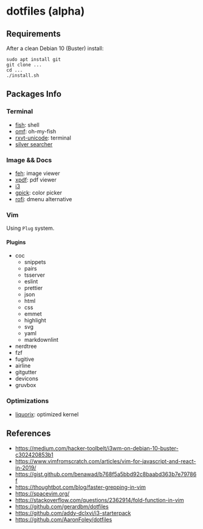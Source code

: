 # dotfiles (alpha)

## Requirements

After a clean Debian 10 (Buster) install:

```shell
sudo apt install git
git clone ...
cd ...
./install.sh
```

## Packages Info

### Terminal

- [fish](https://fishshell.com/): shell
- [omf](https://github.com/oh-my-fish/oh-my-fish): oh-my-fish
- [rxvt-unicode](http://software.schmorp.de/pkg/rxvt-unicode.html): terminal
- [silver searcher](https://github.com/ggreer/the_silver_searcher)

### Image && Docs

- [feh](https://feh.finalrewind.org/): image viewer
- [xpdf](https://www.xpdfreader.com/): pdf viewer
- [i3](https://i3wm.org/)
- [gpick](http://www.gpick.org/): color picker
- [rofi](https://github.com/davatorium/rofi): dmenu alternative

### Vim

Using `Plug` system.

#### Plugins

- coc
  - snippets
  - pairs
  - tsserver
  - eslint
  - prettier
  - json
  - html
  - css
  - emmet
  - highlight
  - svg
  - yaml
  - markdownlint
- nerdtree
- fzf
- fugitive
- airline
- gitgutter
- devicons
- gruvbox

### Optimizations

- [liquorix](https://liquorix.net/): optimized kernel

## References

- https://medium.com/hacker-toolbelt/i3wm-on-debian-10-buster-c302420853b1
- https://www.vimfromscratch.com/articles/vim-for-javascript-and-react-in-2019/
- https://gist.github.com/benawad/b768f5a5bbd92c8baabd363b7e79786f
- https://thoughtbot.com/blog/faster-grepping-in-vim
- https://spacevim.org/
- https://stackoverflow.com/questions/2362914/fold-function-in-vim
- https://github.com/gerardbm/dotfiles
- https://github.com/addy-dclxvi/i3-starterpack
- https://github.com/AaronFoley/dotfiles

